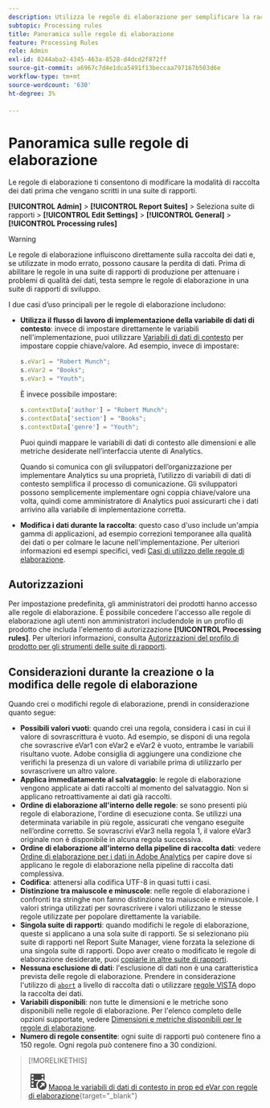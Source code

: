 ```yaml
---
description: Utilizza le regole di elaborazione per semplificare la raccolta dati e gestire i contenuti quando viene inviato al reporting.
subtopic: Processing rules
title: Panoramica sulle regole di elaborazione
feature: Processing Rules
role: Admin
exl-id: 0244aba2-4345-463a-8528-d4dcd2f872ff
source-git-commit: a6967c7d4e1dca5491f13beccaa797167b503d6e
workflow-type: tm+mt
source-wordcount: '630'
ht-degree: 3%

---
```


# Panoramica sulle regole di elaborazione

Le regole di elaborazione ti consentono di modificare la modalità di raccolta dei dati prima che vengano scritti in una suite di rapporti.

**[!UICONTROL Admin]** > **[!UICONTROL Report Suites]** > Seleziona suite di rapporti > **[!UICONTROL Edit Settings]** > **[!UICONTROL General]** > **[!UICONTROL Processing rules]**

>[!WARNING]
>
>Le regole di elaborazione influiscono direttamente sulla raccolta dei dati e, se utilizzate in modo errato, possono causare la perdita di dati. Prima di abilitare le regole in una suite di rapporti di produzione per attenuare i problemi di qualità dei dati, testa sempre le regole di elaborazione in una suite di rapporti di sviluppo.

I due casi d’uso principali per le regole di elaborazione includono:

* **Utilizza il flusso di lavoro di implementazione della variabile di dati di contesto**: invece di impostare direttamente le variabili nell&#39;implementazione, puoi utilizzare [Variabili di dati di contesto](/help/implement/vars/page-vars/contextdata.md) per impostare coppie chiave/valore. Ad esempio, invece di impostare:

  ```js
  s.eVar1 = "Robert Munch";
  s.eVar2 = "Books";
  s.eVar3 = "Youth";
  ```

  È invece possibile impostare:

  ```js
  s.contextData['author'] = "Robert Munch";
  s.contextData['section'] = "Books";
  s.contextData['genre'] = "Youth";
  ```

  Puoi quindi mappare le variabili di dati di contesto alle dimensioni e alle metriche desiderate nell’interfaccia utente di Analytics.

  Quando si comunica con gli sviluppatori dell’organizzazione per implementare Analytics su una proprietà, l’utilizzo di variabili di dati di contesto semplifica il processo di comunicazione. Gli sviluppatori possono semplicemente implementare ogni coppia chiave/valore una volta, quindi come amministratore di Analytics puoi assicurarti che i dati arrivino alla variabile di implementazione corretta.

* **Modifica i dati durante la raccolta**: questo caso d&#39;uso include un&#39;ampia gamma di applicazioni, ad esempio correzioni temporanee alla qualità dei dati o per colmare le lacune nell&#39;implementazione. Per ulteriori informazioni ed esempi specifici, vedi [Casi di utilizzo delle regole di elaborazione](pr-use-cases.md).

## Autorizzazioni

Per impostazione predefinita, gli amministratori dei prodotti hanno accesso alle regole di elaborazione. È possibile concedere l&#39;accesso alle regole di elaborazione agli utenti non amministratori includendole in un profilo di prodotto che includa l&#39;elemento di autorizzazione **[!UICONTROL Processing rules]**. Per ulteriori informazioni, consulta [Autorizzazioni del profilo di prodotto per gli strumenti delle suite di rapporti](/help/admin/admin-console/permissions/report-suite-tools.md).

## Considerazioni durante la creazione o la modifica delle regole di elaborazione

Quando crei o modifichi regole di elaborazione, prendi in considerazione quanto segue:

* **Possibili valori vuoti**: quando crei una regola, considera i casi in cui il valore di sovrascrittura è vuoto. Ad esempio, se disponi di una regola che sovrascrive eVar1 con eVar2 e eVar2 è vuoto, entrambe le variabili risultano vuote. Adobe consiglia di aggiungere una condizione che verifichi la presenza di un valore di variabile prima di utilizzarlo per sovrascrivere un altro valore.
* **Applica immediatamente al salvataggio**: le regole di elaborazione vengono applicate ai dati raccolti al momento del salvataggio. Non si applicano retroattivamente ai dati già raccolti.
* **Ordine di elaborazione all&#39;interno delle regole**: se sono presenti più regole di elaborazione, l&#39;ordine di esecuzione conta. Se utilizzi una determinata variabile in più regole, assicurati che vengano eseguite nell’ordine corretto. Se sovrascrivi eVar3 nella regola 1, il valore eVar3 originale non è disponibile in alcuna regola successiva.
* **Ordine di elaborazione all&#39;interno della pipeline di raccolta dati**: vedere [Ordine di elaborazione per i dati in Adobe Analytics](/help/technotes/processing-order.md) per capire dove si applicano le regole di elaborazione nella pipeline di raccolta dati complessiva.
* **Codifica**: attenersi alla codifica UTF-8 in quasi tutti i casi.
* **Distinzione tra maiuscole e minuscole**: nelle regole di elaborazione i confronti tra stringhe non fanno distinzione tra maiuscole e minuscole. I valori stringa utilizzati per sovrascrivere i valori utilizzano le stesse regole utilizzate per popolare direttamente la variabile.
* **Singola suite di rapporti**: quando modifichi le regole di elaborazione, queste si applicano a una sola suite di rapporti. Se si selezionano più suite di rapporti nel Report Suite Manager, viene forzata la selezione di una singola suite di rapporti. Dopo aver creato o modificato le regole di elaborazione desiderate, puoi [copiarle in altre suite di rapporti](pr-copy.md).
* **Nessuna esclusione di dati**: l&#39;esclusione di dati non è una caratteristica prevista delle regole di elaborazione. Prendere in considerazione l&#39;utilizzo di [`abort`](/help/implement/vars/config-vars/abort.md) a livello di raccolta dati o utilizzare [regole VISTA](/help/technotes/vista.md) dopo la raccolta dei dati.
* **Variabili disponibili**: non tutte le dimensioni e le metriche sono disponibili nelle regole di elaborazione. Per l&#39;elenco completo delle opzioni supportate, vedere [Dimensioni e metriche disponibili per le regole di elaborazione](pr-variables.md).
* **Numero di regole consentite**: ogni suite di rapporti può contenere fino a 150 regole. Ogni regola può contenere fino a 30 condizioni.

>[!MORELIKETHIS]
>
>![VideoCheckedOut](/help/assets/icons/VideoCheckedOut.svg) [Mappa le variabili di dati di contesto in prop ed eVar con regole di elaborazione](https://experienceleague.adobe.com/it/docs/analytics-learn/tutorials/implementation/implementation-basics/map-contextdata-variables-into-props-and-evars-with-processing-rules){target="_blank"}
